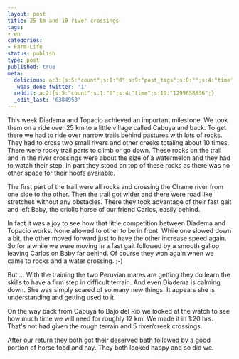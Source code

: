 ```yaml
---
layout: post
title: 25 km and 10 river crossings
tags:
- en
categories:
- Farm-Life
status: publish
type: post
published: true
meta:
  delicious: a:3:{s:5:"count";s:1:"0";s:9:"post_tags";s:0:"";s:4:"time";s:10:"1281981110";}
  _wpas_done_twitter: '1'
  reddit: a:2:{s:5:"count";s:1:"0";s:4:"time";s:10:"1299658836";}
  _edit_last: '6384953'
---
```

This week Diadema and Topacio achieved an important milestone. We took them on a ride over 25 km to a little village called Cabuya and back. To get there we had to ride over narrow trails behind pastures with lots of rocks. They had to cross two small rivers and other creeks totaling about 10 times. There were rocky trail parts to climb or go down. These rocks on the trail and in the river crossings were about the size of a watermelon and they had to watch their step. In part they stood on top of these rocks as there was no other space for their hoofs available.

The first part of the trail were all rocks and crossing the Chame river from one side to the other. Then the trail got wider and there were road like stretches without any obstacles. There they took advantage of their fast gait and left Baby, the criollo horse of our friend Carlos, easily behind.

In fact it was a joy to see how that little competition between Diadema and Topacio works. None allowed to other to be in front. While one slowed down a bit, the other moved forward just to have the other increase speed again. So for a while we were moving in a fast gait followed by a smooth gallop leaving Carlos on Baby far behind. Of course they won again when we came to rocks and a water crossing. ;-)

But ... With the training the two Peruvian mares are getting they do learn the skills to have a firm step in difficult terrain. And even Diadema is calming down. She was simply scared of so many new things. It appears she is understanding and getting used to it.

On the way back from Cabuya to Bajo del Rio we looked at the watch to see how much time we will need for roughly 12 km. We made it in 1:20 hrs. That's not bad given the rough terrain and 5 river/creek crossings.

After our return they both got their deserved bath followed by a good portion of horse food and hay. They both looked happy and so did we.
